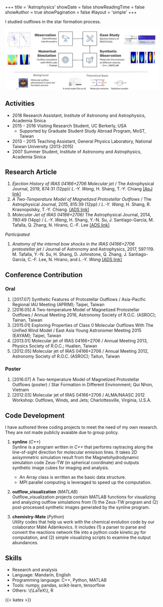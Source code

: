+++
title = 'Astrophysics'
showDate = false
showReadingTime = false
showAuthor = true
showPagination = false
#layout = 'simple'
+++

I studied outflows in the star formation process.

![projects](astro_projects.png)

## Activities

* 2018 Research Assistant, Institute of Astronomy and Astrophysics, Academia Sinica
* 2015 - 2016 Visiting Research Student, UC Berkerly, USA
    * Supported by Graduate Student Study Abroad Program, MoST, Taiwan  
* 2013 - 2015 Teaching Assistant, General Physics Laboratory, National Taiwan University (2013-2015)
* 2007 Summer Student, Institute of Astronomy and Astrophysics, Academia Sinica


## Research Article 

1. *Ejection History of IRAS 04166+2706 Molecular jet* / The Astrophysical Journal, 2019, 874:31 (12pp)/ *L.-Y. Wang*, H. Shang, T.-Y. Chiang [[ApJ link]](https://iopscience.iop.org/article/10.3847/1538-4357/ab07b5)
2. *A Two-Temperature Model of Magnetized Protostellar Outflows* / The Astrophysical Journal, 2015, 815:39 (12pp) / *L.-Y. Wang*, H. Shang, R. Krasnopolsky, T.-Y. Chiang. [[ADS link]](http://adsabs.harvard.edu/abs/2015ApJ...815...39W)
3. *Molecular Jet of IRAS 04166+2706*/ The Astrophysical Journal, 2014, 780:49 (14pp) / *L.-Y. Wang*, H. Shang, Y.-N. Su, J. Santiago-García, M. Tafalla, Q. Zhang, N. Hirano, C.-F. Lee   [[ADS link]](http://adsabs.harvard.edu/abs/2014ApJ...780...49W) 

*Participated*

1. *Anatomy of the internal bow shocks in the IRAS 04166+2706 protostellar jet* / Journal of Astronomy and Astrophysics, 2017, 597:119. M. Tafalla, Y.-N. Su, H. Shang, D. Johnstone, Q. Zhang, J. Santiago-García, C.-F. Lee, N. Hirano, and *L.-Y. Wang* [[ADS link]](http://adsabs.harvard.edu/abs/2017A%26A...597A.119T) 


## Conference Contribution

### Oral
 
1. [2017.07] Synthetic Features of Protostellar Outflows / Asia-Pacific Regional IAU Meeting (APRIM); Taipei, Taiwan
2. [2016.05] A Two-temperature Model of Magnetized Protostellar Outflows / Annual Meeting 2016, Astronomy Society of R.O.C. (ASROC); Tainan, Taiwan
3. [2015.01] Exploring Properties of Class 0 Molecular Outflows With The Unified Wind Model / East Asia Young Astronomer Meeting 2015 (EAYAM); Taipei, Taiwan
4. [2013.01] Molecular jet of IRAS 04166+2706 / Annual Meeting 2013, Physics Society of R.O.C.; Hualien, Taiwan
5. [2012.05] Molecular jet of IRAS 04166+2706 / Annual Meeting 2012, Astronomy Society of R.O.C. (ASROC); Taitun, Taiwan

### Poster

1. [2016.07] A Two-temperature Model of Magnetized Protostellar Outflows (poster) / Star Formation in Different Environment; Qui Nhon, Vietnam 
2. [2012.03] Molecular jet of IRAS 04166+2706 / ALMA/NAASC 2012 Workshop: Outflows, Winds, and Jets; Charlottesville, Virginia, U.S.A. 


## Code Development

I have authored three coding projects to meet the need of my own research. They are *not* made publicly avaiable due to group policy.

1. **synline** (*C++*)<br/>
    Synline is a program written in *C++* that performs raytracing along the line-of-sight direction for molecular emisison lines. It takes 2D axisymmetric simulation result from the Magnetohydrodynamic simulation code Zeus-TW (in spherical coordinate) and outputs synthetic image cubes for imaging and analysis.
    * An Array class is wrritten as the basic data structure.
    * MPI parallel computing is leveraged to speed up the computation. 

2. **outflow_visualization** (*MATLAB*)<br/>
    Outflow_visualization projects contain MATLAB functions for visualizing and analyzing outflow simulations from (1) the Zeus-TW program and (2) post-processed synthetic images generated by the synline program.

3. **chemistry-Mate** (*Python*)<br/> 
    Utility codes that help us work with the chemical evolution code by our colaborator Máté Ádámkovics. It includes (1) a parser to parse and convert the reactions network file into a python code kinetic.py for computation, and (2) simple visualizing scripts to examine the output abundances. 


## Skills

* Research and analysis
* Language: Mandarin, English  
* Programming language: C++, Python, MATLAB  
* Tools: numpy, pandas, scikit-learn, tensorflow  
* Others: \\(\LaTeX\\), R


{{< katex >}}